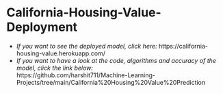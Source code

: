 # California-Housing-Value-Deployment
<ul>
<li><i>If you want to see the deployed model, click here: </i>https://california-housing-value.herokuapp.com/</li>
<li><i>If you want to have a look at the code, algorithms and accuracy of the model, click the link below: </i></li>
https://github.com/harshit711/Machine-Learning-Projects/tree/main/California%20Housing%20Value%20Prediction
</ul>
